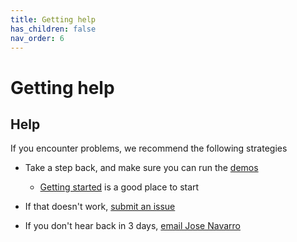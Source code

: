```yaml
---
title: Getting help
has_children: false
nav_order: 6
---
```


# Getting help

## Help

If you encounter problems, we recommend the following strategies

+ Take a step back, and make sure you can run the [demos](../demos/demos.html)
  + [Getting started](../demos/getting_started.html) is a good place to start
  

+ If that doesn't work, [submit an issue](https://github.com/Giusseppe-97/TheMiceCounter/issues)

+ If you don't hear back in 3 days, [email Jose Navarro](mailto:jpna227@uky.edu)

